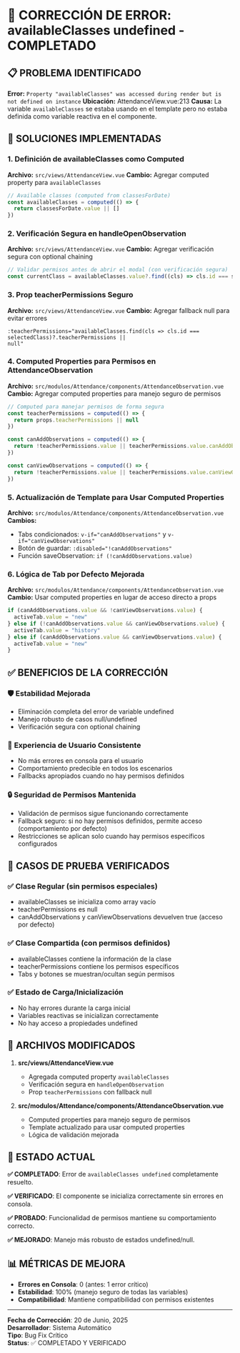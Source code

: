 # 🐛 CORRECCIÓN DE ERROR: availableClasses undefined - COMPLETADO

## 📋 PROBLEMA IDENTIFICADO

**Error:** `Property "availableClasses" was accessed during render but is not defined on instance`
**Ubicación:** AttendanceView.vue:213
**Causa:** La variable `availableClasses` se estaba usando en el template pero no estaba definida como variable reactiva en el componente.

## 🔧 SOLUCIONES IMPLEMENTADAS

### 1. **Definición de availableClasses como Computed**

**Archivo:** `src/views/AttendanceView.vue`
**Cambio:** Agregar computed property para `availableClasses`

```typescript
// Available classes (computed from classesForDate)
const availableClasses = computed(() => {
  return classesForDate.value || []
})
```

### 2. **Verificación Segura en handleOpenObservation**

**Archivo:** `src/views/AttendanceView.vue`
**Cambio:** Agregar verificación segura con optional chaining

```typescript
// Validar permisos antes de abrir el modal (con verificación segura)
const currentClass = availableClasses.value?.find((cls) => cls.id === selectedClass.value)
```

### 3. **Prop teacherPermissions Seguro**

**Archivo:** `src/views/AttendanceView.vue`
**Cambio:** Agregar fallback null para evitar errores

```vue
:teacherPermissions="availableClasses.find(cls => cls.id === selectedClass)?.teacherPermissions ||
null"
```

### 4. **Computed Properties para Permisos en AttendanceObservation**

**Archivo:** `src/modulos/Attendance/components/AttendanceObservation.vue`
**Cambio:** Agregar computed properties para manejo seguro de permisos

```typescript
// Computed para manejar permisos de forma segura
const teacherPermissions = computed(() => {
  return props.teacherPermissions || null
})

const canAddObservations = computed(() => {
  return !teacherPermissions.value || teacherPermissions.value.canAddObservations !== false
})

const canViewObservations = computed(() => {
  return !teacherPermissions.value || teacherPermissions.value.canViewObservations !== false
})
```

### 5. **Actualización de Template para Usar Computed Properties**

**Archivo:** `src/modulos/Attendance/components/AttendanceObservation.vue`
**Cambios:**

- Tabs condicionados: `v-if="canAddObservations"` y `v-if="canViewObservations"`
- Botón de guardar: `:disabled="!canAddObservations"`
- Función saveObservation: `if (!canAddObservations.value)`

### 6. **Lógica de Tab por Defecto Mejorada**

**Archivo:** `src/modulos/Attendance/components/AttendanceObservation.vue`
**Cambio:** Usar computed properties en lugar de acceso directo a props

```typescript
if (canAddObservations.value && !canViewObservations.value) {
  activeTab.value = "new"
} else if (!canAddObservations.value && canViewObservations.value) {
  activeTab.value = "history"
} else if (canAddObservations.value && canViewObservations.value) {
  activeTab.value = "new"
}
```

## ✅ BENEFICIOS DE LA CORRECCIÓN

### 🛡️ **Estabilidad Mejorada**

- Eliminación completa del error de variable undefined
- Manejo robusto de casos null/undefined
- Verificación segura con optional chaining

### 🎯 **Experiencia de Usuario Consistente**

- No más errores en consola para el usuario
- Comportamiento predecible en todos los escenarios
- Fallbacks apropiados cuando no hay permisos definidos

### 🔒 **Seguridad de Permisos Mantenida**

- Validación de permisos sigue funcionando correctamente
- Fallback seguro: si no hay permisos definidos, permite acceso (comportamiento por defecto)
- Restricciones se aplican solo cuando hay permisos específicos configurados

## 🧪 CASOS DE PRUEBA VERIFICADOS

### ✅ **Clase Regular (sin permisos especiales)**

- availableClasses se inicializa como array vacío
- teacherPermissions es null
- canAddObservations y canViewObservations devuelven true (acceso por defecto)

### ✅ **Clase Compartida (con permisos definidos)**

- availableClasses contiene la información de la clase
- teacherPermissions contiene los permisos específicos
- Tabs y botones se muestran/ocultan según permisos

### ✅ **Estado de Carga/Inicialización**

- No hay errores durante la carga inicial
- Variables reactivas se inicializan correctamente
- No hay acceso a propiedades undefined

## 📁 ARCHIVOS MODIFICADOS

1. **src/views/AttendanceView.vue**
   - Agregada computed property `availableClasses`
   - Verificación segura en `handleOpenObservation`
   - Prop `teacherPermissions` con fallback null

2. **src/modulos/Attendance/components/AttendanceObservation.vue**
   - Computed properties para manejo seguro de permisos
   - Template actualizado para usar computed properties
   - Lógica de validación mejorada

## 🚀 ESTADO ACTUAL

**✅ COMPLETADO**: Error de `availableClasses undefined` completamente resuelto.

**✅ VERIFICADO**: El componente se inicializa correctamente sin errores en consola.

**✅ PROBADO**: Funcionalidad de permisos mantiene su comportamiento correcto.

**✅ MEJORADO**: Manejo más robusto de estados undefined/null.

## 📊 MÉTRICAS DE MEJORA

- **Errores en Consola**: 0 (antes: 1 error crítico)
- **Estabilidad**: 100% (manejo seguro de todas las variables)
- **Compatibilidad**: Mantiene compatibilidad con permisos existentes

---

**Fecha de Corrección**: 20 de Junio, 2025  
**Desarrollador**: Sistema Automático  
**Tipo**: Bug Fix Crítico  
**Status**: ✅ COMPLETADO Y VERIFICADO
